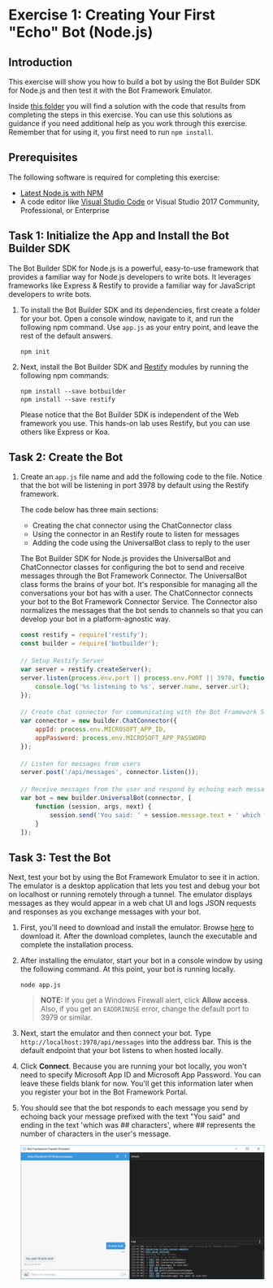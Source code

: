 # Exercise 1: Creating Your First "Echo" Bot (Node.js)

## Introduction

This exercise will show you how to build a bot by using the Bot Builder SDK for Node.js and then test it with the Bot Framework Emulator.

Inside [this folder](./exercise1-EchoBot) you will find a solution with the code that results from completing the steps in this exercise. You can use this solutions as guidance if you need additional help as you work through this exercise. Remember that for using it, you first need to run `npm install`.

## Prerequisites

The following software is required for completing this exercise:

* [Latest Node.js with NPM](https://nodejs.org/en/download/)
* A code editor like [Visual Studio Code](https://code.visualstudio.com/download) or Visual Studio 2017 Community, Professional, or Enterprise

## Task 1: Initialize the App and Install the Bot Builder SDK

The Bot Builder SDK for Node.js is a powerful, easy-to-use framework that provides a familiar way for Node.js developers to write bots. It leverages frameworks like Express & Restify to provide a familiar way for JavaScript developers to write bots.

1. To install the Bot Builder SDK and its dependencies, first create a folder for your bot. Open a console window, navigate to it, and run the following npm command. Use `app.js` as your entry point, and leave the rest of the default answers.

    ```
    npm init
    ```

1. Next, install the Bot Builder SDK and [Restify](http://restify.com/) modules by running the following npm commands:

    ```
    npm install --save botbuilder
    npm install --save restify
    ```

    Please notice that the Bot Builder SDK is independent of the Web framework you use. This hands-on lab uses Restify, but you can use others like Express or Koa.

## Task 2: Create the Bot

1. Create an `app.js` file name and add the following code to the file. Notice that the bot will be listening in port 3978 by default using the Restify framework.

    The code below has three main sections:
     * Creating the chat connector using the ChatConnector class
     * Using the connector in an Restify route to listen for messages
     * Adding the code using the UniversalBot class to reply to the user

    The Bot Builder SDK for Node.js provides the UniversalBot and ChatConnector classes for configuring the bot to send and receive messages through the Bot Framework Connector. The UniversalBot class forms the brains of your bot. It's responsible for managing all the conversations your bot has with a user. The ChatConnector connects your bot to the Bot Framework Connector Service. The Connector also normalizes the messages that the bot sends to channels so that you can develop your bot in a platform-agnostic way.


    ```javascript
    const restify = require('restify');
    const builder = require('botbuilder');

    // Setup Restify Server
    var server = restify.createServer();
    server.listen(process.env.port || process.env.PORT || 3978, function () {
        console.log('%s listening to %s', server.name, server.url);
    });

    // Create chat connector for communicating with the Bot Framework Service
    var connector = new builder.ChatConnector({
        appId: process.env.MICROSOFT_APP_ID,
        appPassword: process.env.MICROSOFT_APP_PASSWORD
    });

    // Listen for messages from users
    server.post('/api/messages', connector.listen());

    // Receive messages from the user and respond by echoing each message back (prefixed with 'You said:')
    var bot = new builder.UniversalBot(connector, [
        function (session, args, next) {
            session.send('You said: ' + session.message.text + ' which was ' + session.message.text.length + ' characters');
        }
    ]);
    ```

## Task 3: Test the Bot

Next, test your bot by using the Bot Framework Emulator to see it in action. The emulator is a desktop application that lets you test and debug your bot on localhost or running remotely through a tunnel. The emulator displays messages as they would appear in a web chat UI and logs JSON requests and responses as you exchange messages with your bot.

1. First, you'll need to download and install the emulator. Browse [here](https://emulator.botframework.com/) to download it. After the download completes, launch the executable and complete the installation process.

1. After installing the emulator, start your bot in a console window by using the following command. At this point, your bot is running locally.

    ```
    node app.js
    ```

    > **NOTE:** If you get a Windows Firewall alert, click **Allow access**. Also, if you get an `EADDRINUSE` error, change the default port to 3979 or similar.

1. Next, start the emulator and then connect your bot. Type `http://localhost:3978/api/messages` into the address bar. This is the default endpoint that your bot listens to when hosted locally.

1. Click **Connect**. Because you are running your bot locally, you won't need to specify Microsoft App ID and Microsoft App Password. You can leave these fields blank for now. You'll get this information later when you register your bot in the Bot Framework Portal.

1. You should see that the bot responds to each message you send by echoing back your message prefixed with the text "You said" and ending in the text 'which was ## characters', where ## represents the number of characters in the user's message.

    ![exercise1-echo-bot](./images/exercise1-echo-bot.png)